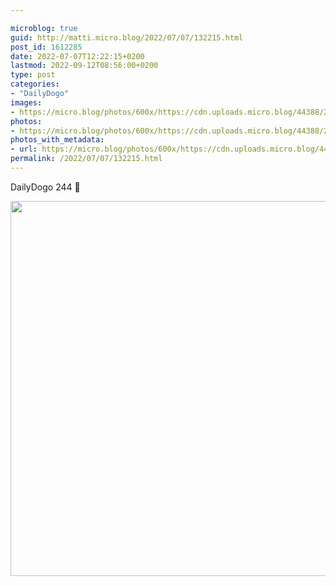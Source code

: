 ```yaml
---

microblog: true
guid: http://matti.micro.blog/2022/07/07/132215.html
post_id: 1612285
date: 2022-07-07T12:22:15+0200
lastmod: 2022-09-12T08:56:00+0200
type: post
categories:
- "DailyDogo"
images:
- https://micro.blog/photos/600x/https://cdn.uploads.micro.blog/44388/2022/39c0044f3c.jpg
photos:
- https://micro.blog/photos/600x/https://cdn.uploads.micro.blog/44388/2022/39c0044f3c.jpg
photos_with_metadata:
- url: https://micro.blog/photos/600x/https://cdn.uploads.micro.blog/44388/2022/39c0044f3c.jpg
permalink: /2022/07/07/132215.html
---
```

DailyDogo 244 🐶

<img src="/media/uploads/2022/39c0044f3c.jpg" width="600" height="600" alt="" />
